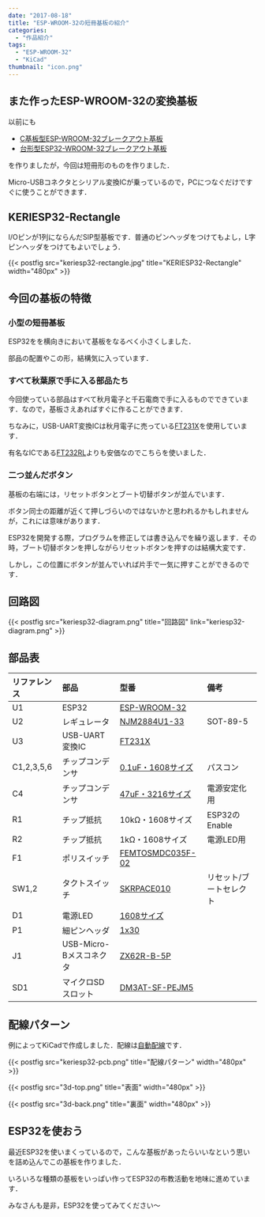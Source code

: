 ```yaml
---
date: "2017-08-18"
title: "ESP-WROOM-32の短冊基板の紹介"
categories:
  - "作品紹介"
tags:
  - "ESP-WROOM-32"
  - "KiCad"
thumbnail: "icon.png"
---
```


## また作ったESP-WROOM-32の変換基板

以前にも

  * [C基板型ESP-WROOM-32ブレークアウト基板](/posts/2017-03-02-keriesp32/)
  * [台形型ESP32-WROOM-32ブレークアウト基板](/posts/2017-07-23-keriesp32-trapezoid/)

を作りましたが，今回は短冊形のものを作りました．

Micro-USBコネクタとシリアル変換ICが乗っているので，PCにつなぐだけですぐに使うことができます．

## KERIESP32-Rectangle

I/Oピンが1列にならんだSIP型基板です．普通のピンヘッダをつけてもよし，L字ピンヘッダをつけてもよいでしょう．

{{< postfig src="keriesp32-rectangle.jpg" title="KERIESP32-Rectangle" width="480px" >}}

## 今回の基板の特徴

### 小型の短冊基板

ESP32をを横向きにおいて基板をなるべく小さくしました．

部品の配置やこの形，結構気に入っています．

### すべて秋葉原で手に入る部品たち

今回使っている部品はすべて秋月電子と千石電商で手に入るものでできています．なので，基板さえあればすぐに作ることができます．

ちなみに，USB-UART変換ICは秋月電子に売っている[FT231X](http://akizukidenshi.com/catalog/g/gI-06713/)を使用しています．

有名なICである[FT232RL](http://akizukidenshi.com/catalog/g/gI-01739/)よりも安価なのでこちらを使いました．

### 二つ並んだボタン

基板の右端には，リセットボタンとブート切替ボタンが並んでいます．

ボタン同士の距離が近くて押しづらいのではないかと思われるかもしれませんが，これには意味があります．

ESP32を開発する際，プログラムを修正しては書き込んでを繰り返します．その時，ブート切替ボタンを押しながらリセットボタンを押すのは結構大変です．

しかし，この位置にボタンが並んでいれば片手で一気に押すことができるのです．

## 回路図

{{< postfig src="keriesp32-diagram.png" title="回路図" link="keriesp32-diagram.png" >}}

## 部品表

|リファレンス|部品|型番|備考|
|:----|:----|:----|:----|
|U1|ESP32|[ESP-WROOM-32](http://akizukidenshi.com/catalog/g/gM-11647/)||
|U2|レギュレータ|[NJM2884U1-33](http://akizukidenshi.com/catalog/g/gI-10673/)|SOT-89-5|
|U3|USB-UART変換IC|[FT231X](http://akizukidenshi.com/catalog/g/gI-06713/)|
|C1,2,3,5,6|チップコンデンサ|[0.1uF・1608サイズ](http://akizukidenshi.com/catalog/g/gP-04940/)|パスコン|
|C4|チップコンデンサ|[47uF・3216サイズ](http://akizukidenshi.com/catalog/g/gP-06039/)|電源安定化用|
|R1|チップ抵抗|10kΩ・1608サイズ|ESP32のEnable|
|R2|チップ抵抗|1kΩ・1608サイズ|電源LED用|
|F1|ポリスイッチ|[FEMTOSMDC035F-02](http://akizukidenshi.com/catalog/g/gP-09512/)||
|SW1,2|タクトスイッチ|[SKRPACE010](http://akizukidenshi.com/catalog/g/gP-06185/)|リセット/ブートセレクト|
|D1|電源LED|[1608サイズ](http://akizukidenshi.com/catalog/g/gI-03982/)||
|P1|細ピンヘッダ|[1x30](http://akizukidenshi.com/catalog/g/gC-06631/)||
|J1|USB-Micro-Bメスコネクタ|[ZX62R-B-5P](http://akizukidenshi.com/catalog/g/gC-05254/)||
|SD1|マイクロSDスロット|[DM3AT-SF-PEJM5](http://akizukidenshi.com/catalog/g/gC-02395/)||

## 配線パターン

例によってKiCadで作成しました．配線は[自動配線](/posts/2016-04-22-freerouting/)です．

{{< postfig src="keriesp32-pcb.png" title="配線パターン" width="480px" >}}

{{< postfig src="3d-top.png" title="表面" width="480px" >}}

{{< postfig src="3d-back.png" title="裏面" width="480px" >}}

## ESP32を使おう

最近ESP32を使いまくっているので，こんな基板があったらいいなという思いを詰め込んでこの基板を作りました．

いろいろな種類の基板をいっぱい作ってESP32の布教活動を地味に進めています．

みなさんも是非，ESP32を使ってみてください～

